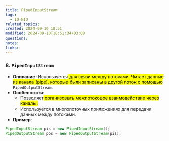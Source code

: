 ```yaml
---
title: PipedInputStream
tags:
  - IO-NIO
related_topics: 
created: 2024-09-10 18:51
modified: 2024-09-10T18:51:34+03:00
questions: 
notes: 
links: 
---
```

### 8. **`PipedInputStream`**

- **Описание**: Используется<mark class="hltr-red"> для связи между потоками. Читает данные из канала (pipe), которые были записаны в другой поток с помощью</mark> `PipedOutputStream`.
- **Особенности**:
    - Позволяет<mark class="hltr-purple"> организовать межпотоковое взаимодействие через каналы.</mark>
    - Используется в многопоточных приложениях для передачи данных между потоками.
- **Пример**:
    
```java
PipedInputStream pis = new PipedInputStream();
PipedOutputStream pos = new PipedOutputStream(pis);

```

    